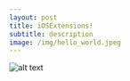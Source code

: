 ```yaml
---
layout: post
title: iOSExtensions!
subtitle: description
image: /img/hello_world.jpeg
---
```

![alt text](https://raw.githubusercontent.com//projectname/branch/path/to/img.png)




 



 












